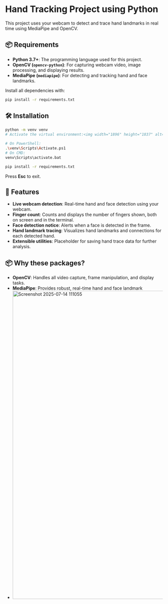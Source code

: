 # Hand Tracking Project using Python

This project uses your webcam to detect and trace hand landmarks in real time using MediaPipe and OpenCV.

## 📦 Requirements

- **Python 3.7+**: The programming language used for this project.
- **OpenCV (`opencv-python`)**: For capturing webcam video, image processing, and displaying results.
- **MediaPipe (`mediapipe`)**: For detecting and tracking hand and face landmarks.

Install all dependencies with:
```bash
pip install -r requirements.txt
```

## 🛠 Installation

```bash
python -m venv venv
# Activate the virtual environment:<img width="1896" height="1037" alt="Screenshot 2025-07-14 111112" src="https://github.com/user-attachments/assets/83e9a6d3-723e-4f3a-bdd0-75cddee54092" />

# On PowerShell:
.\venv\Scripts\Activate.ps1
# On CMD:
venv\Scripts\activate.bat

pip install -r requirements.txt
```

Press **Esc** to exit.

## 📸 Features

- **Live webcam detection**: Real-time hand and face detection using your webcam.
- **Finger count**: Counts and displays the number of fingers shown, both on screen and in the terminal.
- **Face detection notice**: Alerts when a face is detected in the frame.
- **Hand landmark tracing**: Visualizes hand landmarks and connections for each detected hand.
- **Extensible utilities**: Placeholder for saving hand trace data for further analysis.

## 📦 Why these packages?

- **OpenCV**: Handles all video capture, frame manipulation, and display tasks.
- **MediaPipe**: Provides robust, real-time hand and face landmark
- <img width="1870" height="984" alt="Screenshot 2025-07-14 111055" src="https://github.com/user-attachments/assets/9846ad0c-1c57-4584-9601-cef9eb28a6b3" />

